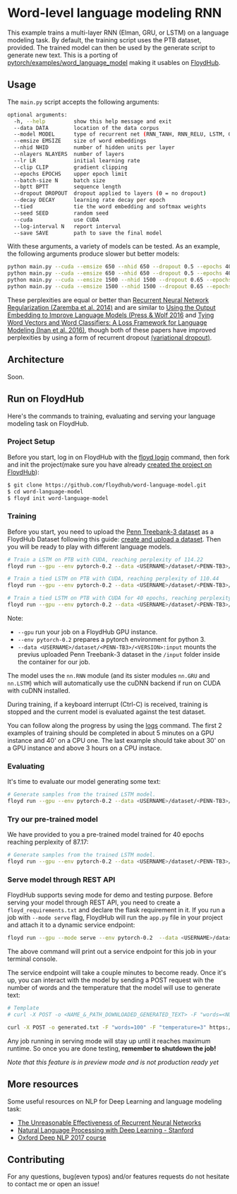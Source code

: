 # Word-level language modeling RNN

This example trains a multi-layer RNN (Elman, GRU, or LSTM) on a language modeling task.
By default, the training script uses the PTB dataset, provided.
The trained model can then be used by the generate script to generate new text.
This is a porting of [pytorch/examples/word_language_model](https://github.com/pytorch/examples/tree/master/word_language_model) making it usables on [FloydHub](https://www.floydhub.com/).

## Usage

The `main.py` script accepts the following arguments:

```bash
optional arguments:
  -h, --help         show this help message and exit
  --data DATA        location of the data corpus
  --model MODEL      type of recurrent net (RNN_TANH, RNN_RELU, LSTM, GRU)
  --emsize EMSIZE    size of word embeddings
  --nhid NHID        number of hidden units per layer
  --nlayers NLAYERS  number of layers
  --lr LR            initial learning rate
  --clip CLIP        gradient clipping
  --epochs EPOCHS    upper epoch limit
  --batch-size N     batch size
  --bptt BPTT        sequence length
  --dropout DROPOUT  dropout applied to layers (0 = no dropout)
  --decay DECAY      learning rate decay per epoch
  --tied             tie the word embedding and softmax weights
  --seed SEED        random seed
  --cuda             use CUDA
  --log-interval N   report interval
  --save SAVE        path to save the final model
```

With these arguments, a variety of models can be tested.
As an example, the following arguments produce slower but better models:

```bash
python main.py --cuda --emsize 650 --nhid 650 --dropout 0.5 --epochs 40           # Test perplexity of 80.97
python main.py --cuda --emsize 650 --nhid 650 --dropout 0.5 --epochs 40 --tied    # Test perplexity of 75.96
python main.py --cuda --emsize 1500 --nhid 1500 --dropout 0.65 --epochs 40        # Test perplexity of 77.42
python main.py --cuda --emsize 1500 --nhid 1500 --dropout 0.65 --epochs 40 --tied # Test perplexity of 72.30
```

These perplexities are equal or better than
[Recurrent Neural Network Regularization (Zaremba et al. 2014)](https://arxiv.org/pdf/1409.2329.pdf)
and are similar to [Using the Output Embedding to Improve Language Models (Press & Wolf 2016](https://arxiv.org/abs/1608.05859) and [Tying Word Vectors and Word Classifiers: A Loss Framework for Language Modeling (Inan et al. 2016)](https://arxiv.org/pdf/1611.01462.pdf), though both of these papers have improved perplexities by using a form of recurrent dropout [(variational dropout)](http://papers.nips.cc/paper/6241-a-theoretically-grounded-application-of-dropout-in-recurrent-neural-networks).


## Architecture

Soon.

## Run on FloydHub

Here's the commands to training, evaluating and serving your language modeling task on FloydHub.

### Project Setup

Before you start, log in on FloydHub with the [floyd login](http://docs.floydhub.com/commands/login/) command, then fork and init the project(make sure you have already [created the project on FloydHub](https://docs.floydhub.com/guides/basics/create_new/)):

```bash
$ git clone https://github.com/floydhub/word-language-model.git
$ cd word-language-model
$ floyd init word-language-model
```

### Training

Before you start, you need to upload the [Penn Treebank-3 dataset](https://catalog.ldc.upenn.edu/ldc99t42) as a FloydHub Dataset following this guide: [create and upload a dataset](https://docs.floydhub.com/guides/create_and_upload_dataset/). Then you will be ready to play with different language models.

```bash
# Train a LSTM on PTB with CUDA, reaching perplexity of 114.22
floyd run --gpu --env pytorch-0.2 --data <USERNAME>/dataset/<PENN-TB3>/<VERSION>:input "python main.py --cuda --epochs 7"

# Train a tied LSTM on PTB with CUDA, reaching perplexity of 110.44
floyd run --gpu --env pytorch-0.2 --data <USERNAME>/dataset/<PENN-TB3>/<VERSION>:input "python main.py --cuda --epochs 7 --tied"

# Train a tied LSTM on PTB with CUDA for 40 epochs, reaching perplexity of 87.17
floyd run --gpu --env pytorch-0.2 --data <USERNAME>/dataset/<PENN-TB3>/<VERSION>:input "python main.py --cuda --tied"
```

Note:

- `--gpu` run your job on a FloydHub GPU instance.
- `--env pytorch-0.2` prepares a pytorch environment for python 3.
- `--data <USERNAME>/dataset/<PENN-TB3>/<VERSION>:input` mounts the previus uploaded Penn Treebank-3 dataset in the `/input` folder inside the container for our job.

The model uses the `nn.RNN` module (and its sister modules `nn.GRU` and `nn.LSTM`)
which will automatically use the cuDNN backend if run on CUDA with cuDNN installed.

During training, if a keyboard interrupt (Ctrl-C) is received,
training is stopped and the current model is evaluated against the test dataset.

You can follow along the progress by using the [logs](https://docs.floydhub.com/commands/logs/) command.
The first 2 examples of training should be completed in about 5 minutes on a GPU instance and 40' on a CPU one. The last example should take about 30' on a GPU instance and above 3 hours on a CPU instace.

### Evaluating

It's time to evaluate our model generating some text:

```bash
# Generate samples from the trained LSTM model.
floyd run --gpu --env pytorch-0.2 --data <USERNAME>/dataset/<PENN-TB3>/<VERSION>:input --data <REPLACE_WITH_JOB_OUTPUT_NAME>:model "python generate.py --cuda"
```

### Try our pre-trained model

We have provided to you a pre-trained model trained for 40 epochs reaching perplexity of 87.17:
```bash
# Generate samples from the trained LSTM model.
floyd run --gpu --env pytorch-0.2 --data <USERNAME>/dataset/<PENN-TB3>/<VERSION>:input --data <REPLACE_WITH_JOB_OUTPUT_NAME>:model "python generate.py --cuda"
```


### Serve model through REST API

FloydHub supports seving mode for demo and testing purpose. Before serving your model through REST API,
you need to create a `floyd_requirements.txt` and declare the flask requirement in it. If you run a job
with `--mode serve` flag, FloydHub will run the `app.py` file in your project
and attach it to a dynamic service endpoint:

```bash
floyd run --gpu --mode serve --env pytorch-0.2  --data <USERNAME>/dataset/<PENN-TB3>/<VERSION>:input --data <REPLACE_WITH_JOB_OUTPUT_NAME>:model
```

The above command will print out a service endpoint for this job in your terminal console.

The service endpoint will take a couple minutes to become ready. Once it's up, you can interact with the model by sending a POST request wih the number of words and the temperature that the model will use to generate text:
```bash
# Template
# curl -X POST -o <NAME_&_PATH_DOWNLOADED_GENERATED_TEXT> -F "words=<NUMBER_OF_WORDS_TO_GENERATE>" -F "temperature=<TEMPERATURE>" <SERVICE_ENDPOINT>

curl -X POST -o generated.txt -F "words=100" -F "temperature=3" https://www.floydlabs.com/expose/vk47ixT8NeYBTFeMavbWta
```

Any job running in serving mode will stay up until it reaches maximum runtime. So
once you are done testing, **remember to shutdown the job!**

*Note that this feature is in preview mode and is not production ready yet*

## More resources

Some useful resources on NLP for Deep Learning and language modeling task:

- [The Unreasonable Effectiveness of Recurrent Neural Networks](http://karpathy.github.io/2015/05/21/rnn-effectiveness/)
- [Natural Language Processing with Deep Learning - Stanford](https://youtu.be/OQQ-W_63UgQ)
- [Oxford Deep NLP 2017 course](https://github.com/oxford-cs-deepnlp-2017/lectures)

## Contributing

For any questions, bug(even typos) and/or features requests do not hesitate to contact me or open an issue!
